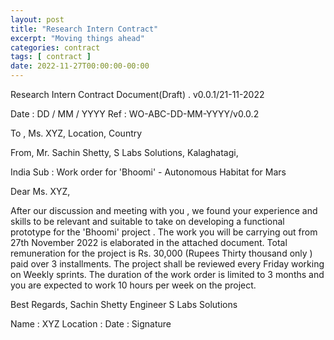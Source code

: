 ```yaml
---
layout: post
title: "Research Intern Contract"
excerpt: "Moving things ahead"
categories: contract
tags: [ contract ]
date: 2022-11-27T00:00:00-00:00
---
```


Research Intern Contract Document(Draft) . v0.0.1/21-11-2022

Date : DD / MM / YYYY
Ref : WO-ABC-DD-MM-YYYY/v0.0.2

To ,
Ms. XYZ,
Location,
Country

From,
Mr. Sachin Shetty,
S Labs Solutions,
Kalaghatagi,

India
Sub : Work order for 'Bhoomi' - Autonomous Habitat for Mars

Dear Ms. XYZ,

After our discussion and meeting with you , we found your experience and skills to be relevant
and suitable to take on developing a functional prototype for the 'Bhoomi' project .
The work you will be carrying out from 27th November 2022 is elaborated in the attached
document. Total remuneration for the project is Rs. 30,000 (Rupees Thirty thousand only ) paid
over 3 installments. The project shall be reviewed every Friday working on Weekly sprints. The
duration of the work order is limited to 3 months and you are expected to work 10 hours per
week on the project.

Best Regards,
Sachin Shetty 
Engineer
S Labs Solutions

Name : XYZ
Location :
Date :
Signature